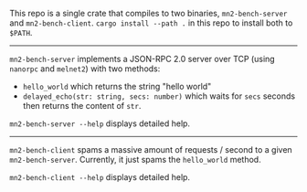 This repo is a single crate that compiles to two binaries, `mn2-bench-server` and `mn2-bench-client`. `cargo install --path .` in this repo to install both to `$PATH`.

---

`mn2-bench-server` implements a JSON-RPC 2.0 server over TCP (using `nanorpc` and `melnet2`) with two methods:

- `hello_world` which returns the string "hello world"
- `delayed_echo(str: string, secs: number)` which waits for `secs` seconds then returns the content of `str`.

`mn2-bench-server --help` displays detailed help.

---

`mn2-bench-client` spams a massive amount of requests / second to a given `mn2-bench-server`. Currently, it just spams the `hello_world` method.

`mn2-bench-client --help` displays detailed help.
